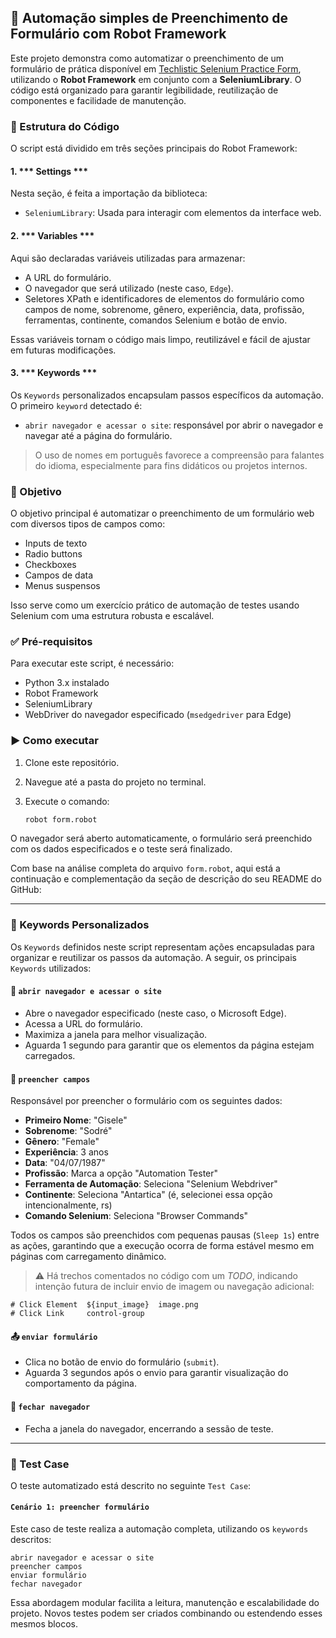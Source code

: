 ## 🧪 Automação simples de Preenchimento de Formulário com Robot Framework

Este projeto demonstra como automatizar o preenchimento de um formulário de prática disponível em [Techlistic Selenium Practice Form](https://www.techlistic.com/p/selenium-practice-form.html), utilizando o **Robot Framework** em conjunto com a **SeleniumLibrary**. O código está organizado para garantir legibilidade, reutilização de componentes e facilidade de manutenção.

### 📂 Estrutura do Código

O script está dividido em três seções principais do Robot Framework:

#### 1. \*\*\* Settings \*\*\*

Nesta seção, é feita a importação da biblioteca:

* `SeleniumLibrary`: Usada para interagir com elementos da interface web.

#### 2. \*\*\* Variables \*\*\*

Aqui são declaradas variáveis utilizadas para armazenar:

* A URL do formulário.
* O navegador que será utilizado (neste caso, `Edge`).
* Seletores XPath e identificadores de elementos do formulário como campos de nome, sobrenome, gênero, experiência, data, profissão, ferramentas, continente, comandos Selenium e botão de envio.

Essas variáveis tornam o código mais limpo, reutilizável e fácil de ajustar em futuras modificações.

#### 3. \*\*\* Keywords \*\*\*

Os `Keywords` personalizados encapsulam passos específicos da automação. O primeiro `keyword` detectado é:

* `abrir navegador e acessar o site`: responsável por abrir o navegador e navegar até a página do formulário.

> O uso de nomes em português favorece a compreensão para falantes do idioma, especialmente para fins didáticos ou projetos internos.

### 🚀 Objetivo

O objetivo principal é automatizar o preenchimento de um formulário web com diversos tipos de campos como:

* Inputs de texto
* Radio buttons
* Checkboxes
* Campos de data
* Menus suspensos

Isso serve como um exercício prático de automação de testes usando Selenium com uma estrutura robusta e escalável.

### ✅ Pré-requisitos

Para executar este script, é necessário:

* Python 3.x instalado
* Robot Framework
* SeleniumLibrary
* WebDriver do navegador especificado (`msedgedriver` para Edge)

### ▶️ Como executar

1. Clone este repositório.
2. Navegue até a pasta do projeto no terminal.
3. Execute o comando:

   ```bash
   robot form.robot
   ```

O navegador será aberto automaticamente, o formulário será preenchido com os dados especificados e o teste será finalizado.

Com base na análise completa do arquivo `form.robot`, aqui está a continuação e complementação da seção de descrição do seu README do GitHub:

---

### 🔧 Keywords Personalizados

Os `Keywords` definidos neste script representam ações encapsuladas para organizar e reutilizar os passos da automação. A seguir, os principais `Keywords` utilizados:

#### 📌 `abrir navegador e acessar o site`

* Abre o navegador especificado (neste caso, o Microsoft Edge).
* Acessa a URL do formulário.
* Maximiza a janela para melhor visualização.
* Aguarda 1 segundo para garantir que os elementos da página estejam carregados.

#### 🧾 `preencher campos`

Responsável por preencher o formulário com os seguintes dados:

* **Primeiro Nome**: "Gisele"
* **Sobrenome**: "Sodré"
* **Gênero**: "Female"
* **Experiência**: 3 anos
* **Data**: "04/07/1987"
* **Profissão**: Marca a opção "Automation Tester"
* **Ferramenta de Automação**: Seleciona "Selenium Webdriver"
* **Continente**: Seleciona "Antartica" (é, selecionei essa opção intencionalmente, rs)
* **Comando Selenium**: Seleciona "Browser Commands"

Todos os campos são preenchidos com pequenas pausas (`Sleep 1s`) entre as ações, garantindo que a execução ocorra de forma estável mesmo em páginas com carregamento dinâmico.

> ⚠️ Há trechos comentados no código com um *TODO*, indicando intenção futura de incluir envio de imagem ou navegação adicional:

```robot
# Click Element  ${input_image}  image.png
# Click Link     control-group
```

#### 📤 `enviar formulário`

* Clica no botão de envio do formulário (`submit`).
* Aguarda 3 segundos após o envio para garantir visualização do comportamento da página.

#### 🧹 `fechar navegador`

* Fecha a janela do navegador, encerrando a sessão de teste.

---

### 🧪 Test Case

O teste automatizado está descrito no seguinte `Test Case`:

#### `Cenário 1: preencher formulário`

Este caso de teste realiza a automação completa, utilizando os `keywords` descritos:

```robot
abrir navegador e acessar o site
preencher campos
enviar formulário
fechar navegador
```

Essa abordagem modular facilita a leitura, manutenção e escalabilidade do projeto. Novos testes podem ser criados combinando ou estendendo esses mesmos blocos.
